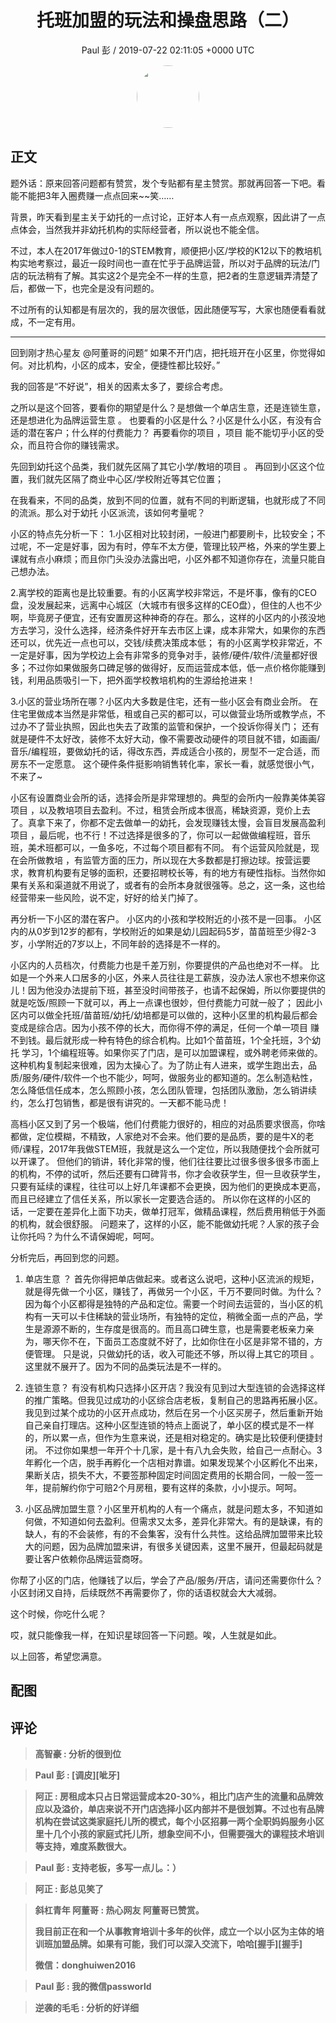 <h1 align="center">托班加盟的玩法和操盘思路（二）</h1>
<p align="center">
    <a>Paul 彭 / 2019-07-22 02:11:05 &#43;0000 UTC</a>
</p>

<div align="center">
    <img src="https://images.zsxq.com/FnPkN15Onn7Gaknp69YYKbBLVZ_J?e=1590940799&amp;token=kIxbL07-8jAj8w1n4s9zv64FuZZNEATmlU_Vm6zD:zcePnO68W2W6k7HUdgGimcQqiDE=" width="100" height="100" style="border:1px solid;border-radius:50%; color:#ffffff"/>
</div>

## 正文

<div>
题外话：原来回答问题都有赞赏，发个专贴都有星主赞赏。那就再回答一下吧。看能不能把3年入圈费赚一点点回来~~笑……

背景，昨天看到星主关于幼托的一点讨论，正好本人有一点点观察，因此讲了一点点体会，当然我并非幼托机构的实际经营者，所以说也不能全信。

不过，本人在2017年做过0-1的STEM教育，顺便把小区/学校的K12以下的教培机构实地考察过，最近一段时间也一直在忙乎于品牌运营，所以对于品牌的玩法/门店的玩法稍有了解。其实这2个是完全不一样的生意，把2者的生意逻辑弄清楚了后，都做一下，也完全是没有问题的。

不过所有的认知都是有层次的，我的层次很低，因此随便写写，大家也随便看看就成，不一定有用。

--------------------------
回到刚才热心星友 @阿董哥的问题“ 如果不开门店，把托班开在小区里，你觉得如何。对比机构，小区的成本，安全，便捷性都比较好。”

我的回答是“不好说”，相关的因素太多了，要综合考虑。

之所以是这个回答，要看你的期望是什么？是想做一个单店生意，还是连锁生意，还是想进化为品牌运营生意 。
也要看的小区是什么？小区是什么小区，有没有合适的潜在客户；什么样的付费能力？
再要看你的项目 ，项目 能不能切乎小区的受众，而且符合你的赚钱需求。


先回到幼托这个品类，我们就先区隔了其它小学/教培的项目 。
再回到小区这个位置，我们就先区隔了商业中心区/学校附近等其它位置；

在我看来，不同的品类，放到不同的位置，就有不同的判断逻辑，也就形成了不同的流派。那么对于幼托 小区派流，该如何考量呢？

小区的特点先分析一下：
1.小区相对比较封闭，一般进门都要刷卡，比较安全；不过呢，不一定是好事，因为有时，停车不太方便，管理比较严格，外来的学生要上课就有点小麻烦；而且你门头没办法露出吧，小区外都不知道你存在，流量只能自己想办法。

2.离学校的距离也是比较重要。有的小区离学校非常远，不是坏事，像有的CEO盘，没发展起来，远离中心城区（大城市有很多这样的CEO盘），但住的人也不少啊，毕竟房子便宜，还有安置房这种神奇的存在。那么，这样的小区内的小孩没地方去学习，没什么选择，经济条件好开车去市区上课，成本非常大，如果你的东西还可以，优先近一点也可以，交钱/续费决策成本低；
有的小区离学校非常近，不一定是好事，因为学校边上会有非常多的竞争对手，装修/硬件/软件/流量都好很多；不过你如果做服务口碑足够的做得好，反而运营成本低，低一点价格你能赚到钱，利用品质吸引一下，把外面学校教培机构的生源给抢进来！

3.小区的营业场所在哪？小区内大多数是住宅，还有一些小区会有商业会所。
在住宅里做成本当然是非常低，租或自己买的都可以，可以做营业场所或教学点，不过办不了营业执照，因此也失去了政策的监管和保护，一个投诉你得关门；
还有就是硬件不太好改，装修不太好大动，像不需要改动硬件的项目就不错，如画画/音乐/编程班，要做幼托的话，得改东西，弄成适合小孩的，房型不一定合适，而房东不一定愿意。
这个硬件条件挺影响销售转化率，家长一看，就感觉很小气，不来了~

小区有设置商业会所的话，选择会所是非常理想的。典型的会所内一般靠美体美容项目 ，以及教培项目去盈利。不过，租赁会所成本很高，稀缺资源，竞价上去了。真拿下来了，你都不定去做单一的幼托，会发现赚钱太慢，会盲目发展高盈利项目 ，最后呢，也不行！不过选择是很多的了，你可以一起做做编程班，音乐班，美术班都可以，一鱼多吃，不过每个项目都有不同。
有个运营风险就是，现在会所做教培 ，有监管方面的压力，所以现在大多数都是打擦边球。按营运要求，教育机构要有足够的面积，还要招聘校长等，有的地方有硬性指标。当然你如果有关系和渠道就不用说了，或者有的会所本身就很强等。总之，这一条，这也给经营带来一些风险，说不定，好好的给关门掉了。

再分析一下小区的潜在客户。
小区内的小孩和学校附近的小孩不是一回事。
小区内的从0岁到12岁的都有，学校附近的如果是幼儿园起码5岁，苗苗班至少得2-3岁，小学附近的7岁以上，不同年龄的选择是不一样的。

小区内的人员档次，付费能力也是千差万别，你要提供的产品也绝对不一样。
比如是一个外来人口居多的小区，外来人员往往是工薪族，没办法人家也不想来你这儿！因为他没办法提前下班，甚至没时间带孩子，也请不起保姆，所以你要提供的就是吃饭/照顾一下就可以，再上一点课也很妙，但付费能力可就一般了；
因此小区内可以做全托班/苗苗班/幼托/幼培都是可以做的，这种小区里的机构最后都会变成是综合店。因为小孩不停的长大，而你得不停的满足，任何一个单一项目 赚不到钱。最后就形成一种有特色的综合机构。比如1个苗苗班，1个全托班，3个幼托 学习，1个编程班等。如果你买了门店，是可以加盟课程，或外聘老师来做的。这种机构复制起来很难，因为太操心了。为了防止有人进来，或学生跑出去，品质/服务/硬件/软件一个也不能少，呵呵，做服务业的都知道的。怎么制造粘性，怎么降低信任成本，怎么照顾小孩，怎么团队管理，包括团队激励，怎么销讲续约，怎么打包销售，都是很有讲究的。一天都不能马虎！

高档小区又到了另一个极端，他们付费能力很好的，相应的对品质要求很高，你啥都做，定位模糊，不精致，人家绝对不会来。他们要的是品质，要的是牛X的老师/课程，2017年我做STEM班，我就是这么一个定位，所以我随便找个会所就可以开课了。
但他们的销讲，转化非常的慢，他们往往要比过很多很多很多市面上的机构，不停的试听，然后还要有口碑背书，你才会收获学生，但一旦收获学生，只要有延续的课程，往往可以上好几年课都不会更换，因为他们的更换成本更高，而且已经建立了信任关系，所以家长一定要选合适的。
所以你在这样的小区的话，一定要在差异化上面下功夫，做单打冠军，做精品课程，然后费用稍低于外面的机构，就会很舒服。
问题来了，这样的小区，能不能做幼托呢？人家的孩子会让你托吗？为什么不请保姆呢，呵呵。

分析完后，再回到您的问题。
1. 单店生意 ？  首先你得把单店做起来。或者这么说吧，这种小区流派的规矩，就是得先做一个小区，赚钱了，再做另一个小区，千万不要同时做。为什么？因为每个小区都得是独特的产品和定位。需要一个时间去运营的，当小区的机构有一天可以卡住稀缺的营业场所，有独特的定位，稍微全面一点的产品，学生是源源不断的，生存度是很高的。而且高口碑生意，也是需要老板亲力亲为，哪天你不在，下面员工态度就不好了，比如你住在小区是非常不错的，方便管理。
只是说，只做幼托的话，收入可能还不够，所以得上其它的项目 。这里就不展开了。因为不同的品类玩法是不一样的。

2. 连锁生意？ 有没有机构只选择小区开店？我没有见到过大型连锁的会选择这样的推广策略。但我见过成功的小区综合店老板，复制自己的思路再拓展小区。我见到过某个成功的小区开点成功，然后在另一个小区买房子，然后重新开始自己亲自打理店。这种小区型连锁的特点上面说了，单小区的模式是不一样的，所以累一点，但作为生意来说，还是相对稳定的。确实是比较便利便捷封闭。
不过你如果想一年开个十几家，是十有八九会失败，给自己一点耐心。3年孵化一个店，脱手再孵化一个店相对靠谱。如果发现某个小区孵化不出来，果断关店，损失不大，不要签那种固定时间固定费用的长期合同，一般一签一年，提前解约你宁可赔2个月房租，要有这样的条款，小小提示。呵呵。

3. 小区品牌加盟生意？小区里开机构的人有一个痛点，就是问题太多，不知道如何做，不知道如何去盈利。但需求又太多，差异化非常大。有的是缺课，有的缺人，有的不会装修，有的不会集客，没有什么共性。这给品牌加盟带来比较大的问题，因为品牌加盟来讲，有很多关键因素，这里不展开，但最起码就是要让客户依赖你品牌运营商呀。

你帮了小区的门店，他赚钱了以后，学会了产品/服务/开店，请问还需要你什么？小区封闭又自持，后续既然不再需要你了，你的话语权就会大大减弱。

这个时候，你吃什么呢？

哎，就只能像我一样，在知识星球回答一下问题。唉，人生就是如此。

以上回答，希望您满意。
</div>

## 配图
<div class="image" align="center">

</div>

## 评论

<div align="left">
<div>

<blockquote >
<span> <strong>高智豪 : 分析的很到位 </strong></span>
</blockquote>

<blockquote >
<span> <strong>Paul 彭 : [调皮][呲牙] </strong></span>
</blockquote>

<blockquote >
<span> <strong>阿正 : 房租成本只占日常运营成本20-30%，相比门店产生的流量和品牌效应以及溢价，单店来说不开门店选择小区内部并不是很划算。不过也有品牌机构在尝试这类家庭托儿所的模式，每个小区招募一两个全职妈妈服务小区里十几个小孩的家庭式托儿所，想象空间不小，但需要强大的课程技术培训等支持，难度系数很大。 </strong></span>
</blockquote>

<blockquote >
<span> <strong>Paul 彭 : 支持老板，多写一点儿。：） </strong></span>
</blockquote>

<blockquote >
<span> <strong>阿正 : 彭总见笑了 </strong></span>
</blockquote>

<blockquote >
<span> <strong>斜杠青年 阿董哥 : 热心网友 阿董哥已赞赏。

我目前正在和一个从事教育培训十多年的伙伴，成立一个以小区为主体的培训班加盟品牌。如果有可能，我们可以深入交流下，哈哈[握手][握手]

微信：donghuiwen2016 </strong></span>
</blockquote>

<blockquote >
<span> <strong>Paul 彭 : 我的微信passworld </strong></span>
</blockquote>

<blockquote >
<span> <strong>逆袭的毛毛 : 分析的好详细 </strong></span>
</blockquote>

</div>
</div>